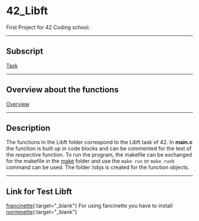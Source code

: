 # 42_Libft
First Project for 42 Coding school. 

---
## Subscript
[Task](/PDF/Libft_subject.pdf)

---
## Overview about the functions
[Overview](/doc/Overview_about_function.md)

---
## Description
The functions in the Libft folder correspond to the Libft task of 42. In **main.c** the function is built up in code blocks and can be commented for the test of the respective function. To run the program, the makefile can be exchanged for the makefile in the [make](/make) folder and use the ```make run``` or ```make runb``` command can be used. The folder /objs is created for the function objects.

---
## Link for Test Libft
[francinette](https://github.com/xicodomingues/francinette){:target="_blank"}
For using fancinette you have to install
[norminette](https://github.com/42School/norminette){:target="_blank"}
